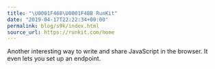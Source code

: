 ```yaml
---
title: "\U0001F468‍\U0001F4BB RunKit"
date: "2019-04-17T22:22:34+00:00"
permalink: blog/s9k/index.html
source_url: https://runkit.com/home
---
```


Another interesting way to write and share JavaScript in the browser. It even lets you set up an endpoint.
